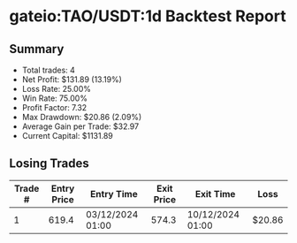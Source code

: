 # gateio:TAO/USDT:1d Backtest Report

## Summary

- Total trades: 4
- Net Profit: $131.89 (13.19%)
- Loss Rate: 25.00%
- Win Rate: 75.00%
- Profit Factor: 7.32
- Max Drawdown: $20.86 (2.09%)
- Average Gain per Trade: $32.97
- Current Capital: $1131.89

## Losing Trades

| Trade # | Entry Price | Entry Time | Exit Price | Exit Time | Loss |
|---------|-------------|------------|------------|-----------|------|
| 1 | 619.4 | 03/12/2024 01:00 | 574.3 | 10/12/2024 01:00 | $20.86 |
